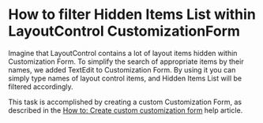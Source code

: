 # How to filter Hidden Items List within LayoutControl CustomizationForm


<p>Imagine that LayoutControl contains a lot of layout items hidden within Customization Form. To simplify the search of appropriate items by their names, we added TextEdit to Customization Form. By using it you can simply type names of layout control items, and Hidden Items List will be filtered accordingly. </p><p>This task is accomplished by creating a custom Customization Form, as described in the  <a href="http://documentation.devexpress.com/#WindowsForms/CustomDocument2198"><u>How to: Create custom customization form</u></a> help article. </p>

<br/>


